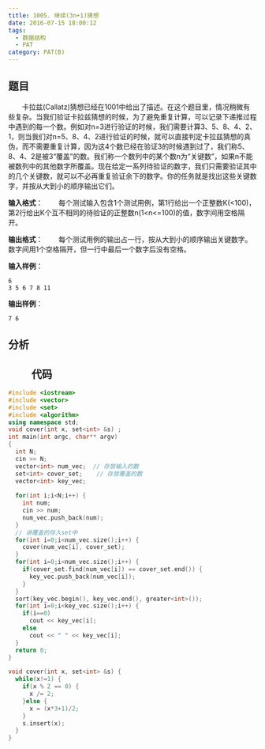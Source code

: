 ```yaml
---
title: 1005. 继续(3n+1)猜想
date: 2016-07-15 18:00:12
tags: 
  - 数据结构
  - PAT
category: PAT(B)
---
```


题目
---
&emsp;&emsp;卡拉兹(Callatz)猜想已经在1001中给出了描述。在这个题目里，情况稍微有些复杂。当我们验证卡拉兹猜想的时候，为了避免重复计算，可以记录下递推过程中遇到的每一个数。例如对n=3进行验证的时候，我们需要计算3、5、8、4、2、1，则当我们对n=5、8、4、2进行验证的时候，就可以直接判定卡拉兹猜想的真伪，而不需要重复计算，因为这4个数已经在验证3的时候遇到过了，我们称5、8、4、2是被3“覆盖”的数。我们称一个数列中的某个数n为“关键数”，如果n不能被数列中的其他数字所覆盖。现在给定一系列待验证的数字，我们只需要验证其中的几个关键数，就可以不必再重复验证余下的数字。你的任务就是找出这些关键数字，并按从大到小的顺序输出它们。

**输入格式**：
&emsp;&emsp;每个测试输入包含1个测试用例，第1行给出一个正整数K(<100)，第2行给出K个互不相同的待验证的正整数n(1<n<=100)的值，数字间用空格隔开。

**输出格式**：
&emsp;&emsp;每个测试用例的输出占一行，按从大到小的顺序输出关键数字。数字间用1个空格隔开，但一行中最后一个数字后没有空格。
<!-- more -->
**输入样例**：

	6
	3 5 6 7 8 11
**输出样例**：

	7 6


分析
---
&emsp;&emsp;
代码
---
```C++
#include <iostream>
#include <vector>
#include <set>
#include <algorithm>
using namespace std;
void cover(int x, set<int> &s) ;
int main(int argc, char** argv) 
{
  int N;
  cin >> N;
  vector<int> num_vec;  // 存放输入的数
  set<int> cover_set;    // 存放覆盖的数 
  vector<int> key_vec;
  
  for(int i;i<N;i++) {
    int num;
    cin >> num;
    num_vec.push_back(num);
  }
  // 讲覆盖的存入set中
  for(int i=0;i<num_vec.size();i++) {
    cover(num_vec[i], cover_set);
  } 
  for(int i=0;i<num_vec.size();i++) {
    if(cover_set.find(num_vec[i]) == cover_set.end()) {
      key_vec.push_back(num_vec[i]);
    }
  }
  sort(key_vec.begin(), key_vec.end(), greater<int>());
  for(int i=0;i<key_vec.size();i++) {
    if(i==0)
      cout << key_vec[i];
    else 
      cout << " " << key_vec[i];
  }
  return 0;
}

void cover(int x, set<int> &s) {
  while(x!=1) {
    if(x % 2 == 0) {
      x /= 2;
    }else {
      x = (x*3+1)/2;
    }
    s.insert(x);
  }  
}
```